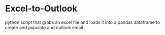 # Excel-to-Outlook
python script that grabs an excel file and loads it into a pandas dataframe to create and populate and outlook email
